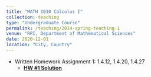 ```yaml
---
title: "MATH 1010 Calculus I"
collection: teaching
type: "Undergraduate Course"
permalink: /teaching/2014-spring-teaching-1
venue: "RPI, Department of Mathematical Sciences"
date: 2020-12-01
location: "City, Country"
---
```


* Written Homework Assignment 1: 1.4.12, 1.4.20, 1.4.27
  * <b>[HW #1 Solution](http://haowen-math.com/teaching/2014-spring-teaching-1)</b> 
 
 

